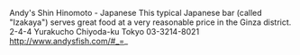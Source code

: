 Andy's Shin Hinomoto - Japanese This typical Japanese bar (called "Izakaya") serves great food at a very reasonable price in the Ginza district. 2-4-4 Yurakucho Chiyoda-ku Tokyo 03-3214-8021 http://www.andysfish.com/#_=_